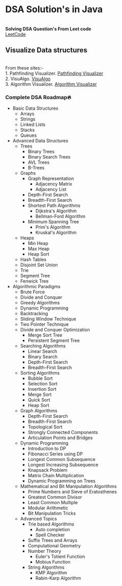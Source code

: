 <h1>DSA Solution's in Java</h1><br>
<b>Solving DSA Question's From Leet code</b><br>
<a href="https://leetcode.com/chiragsingh8926/" target="_blank">LeetCode</a>
<br>
<h2>Visualize Data structures </h2>
<br>
From these sites:- <br>
1. Pathfinding Visualizer. 
<a href="https://clementmihailescu.github.io/Pathfinding-Visualizer/" target="_blank">Pathfinding Visualizer</a>
<br>
2. VisuAlgo.
<a href="https://visualgo.net/en" target="_blank">VisuAlgo</a>
<br>
3. Algorithm Visualizer.
<a href="https://algorithm-visualizer.org" target="_blank">Algorithm Visualizer</a>
<br>
<h3>Complete DSA Roadmap🔥</h3>
<ul>
  <li>Basic Data Structures
    <ul>
      <li>Arrays</li>
      <li>Strings</li>
      <li>Linked Lists</li>
      <li>Stacks</li>
      <li>Queues</li>
    </ul>
  </li>
  <li>Advanced Data Structures
    <ul>
      <li>Trees
        <ul>
          <li>Binary Trees</li>
          <li>Binary Search Trees</li>
          <li>AVL Trees</li>
          <li>B-Trees</li>
        </ul>
      </li>
      <li>Graphs
        <ul>
          <li>Graph Representation
            <ul>
              <li>Adjacency Matrix</li>
              <li>Adjacency List</li>
            </ul>
          </li>
          <li>Depth-First Search</li>
          <li>Breadth-First Search</li>
          <li>Shortest Path Algorithms
            <ul>
              <li>Dijkstra's Algorithm</li>
              <li>Bellman-Ford Algorithm</li>
            </ul>
          </li>
          <li>Minimum Spanning Tree
            <ul>
              <li>Prim's Algorithm</li>
              <li>Kruskal's Algorithm</li>
            </ul>
          </li>
        </ul>
      </li>
      <li>Heaps
        <ul>
          <li>Min Heap</li>
          <li>Max Heap</li>
          <li>Heap Sort</li>
        </ul>
      </li>
      <li>Hash Tables</li>
      <li>Disjoint Set Union</li>
      <li>Trie</li>
      <li>Segment Tree</li>
      <li>Fenwick Tree</li>
    </ul>
  </li>
  <li>Algorithmic Paradigms
      <ul>
        <li>Brute Force</li>
        <li>Divide and Conquer</li>
        <li>Greedy Algorithms</li>
        <li>Dynamic Programming</li>
        <li>Backtracking</li>
        <li>Sliding Window Technique</li>
        <li>Two Pointer Technique</li>
        <li>Divide and Conquer Optimization
          <ul>
            <li>Merge Sort Tree</li>
            <li>Persistent Segment Tree</li>
          </ul>
  </li>
  <li>Searching Algorithms
      <ul>
        <li>Linear Search</li>
        <li>Binary Search</li>
        <li>Depth-First Search</li>
        <li>Breadth-First Search</li>
      </ul>
  </li>
  <li>Sorting Algorithms
      <ul>
        <li>Bubble Sort</li>
        <li>Selection Sort</li>
        <li>Insertion Sort</li>
        <li>Merge Sort</li>
        <li>Quick Sort</li>
        <li>Heap Sort</li>
      </ul>
  </li>
  <li>Graph Algorithms
      <ul>
        <li>Depth-First Search</li>
        <li>Breadth-First Search</li>
        <li>Topological Sort</li>
        <li>Strongly Connected Components</li>
        <li>Articulation Points and Bridges</li>
      </ul>
  </li>
  <li>Dynamic Programming
      <ul>
        <li>Introduction to DP</li>
        <li>Fibonacci Series using DP</li>
        <li>Longest Common Subsequence</li>
        <li>Longest Increasing Subsequence</li>
        <li>Knapsack Problem</li>
        <li>Matrix Chain Multiplication</li>
        <li>Dynamic Programming on Trees</li>
      </ul>
  </li>
  <li>Mathematical and Bit Manipulation Algorithms
      <ul>
        <li>Prime Numbers and Sieve of Eratosthenes</li>
        <li>Greatest Common Divisor</li>
        <li>Least Common Multiple</li>
        <li>Modular Arithmetic</li>
        <li>Bit Manipulation Tricks</li>
      </ul>
  </li>
  <li>Advanced Topics
      <ul>
        <li>Trie based Algorithms
          <ul>
            <li>Auto completion</li>
            <li>Spell Checker</li>
          </ul>
        </li>
        <li>Suffix Trees and Arrays</li>
        <li>Computational Geometry</li>
        <li>Number Theory
          <ul>
            <li>Euler's Totient Function</li>
            <li>Mobius Function</li>
          </ul>
        </li>
        <li>String Algorithms
          <ul>
            <li>KMP Algorithm</li>
            <li>Rabin-Karp Algorithm</li>
          </ul>
  </li>
</ul>
